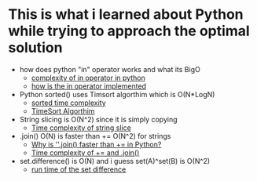 # This is what i learned about Python while trying to approach the optimal solution

- how does python "in" operator works and what its BigO
    - [complexity of in operator in python](https://stackoverflow.com/questions/13884177/complexity-of-in-operator-in-python)
    - [how is the in operator implemented](https://stackoverflow.com/questions/53542860/in-python-how-is-the-in-operator-implemented-to-work-does-it-use-the-next-me)
- Python sorted() uses Timsort algorthim which is O(N*LogN)
    - [sorted time complexity](https://stackoverflow.com/a/14434514)
    - [TimeSort Algorthim](https://en.wikipedia.org/wiki/Timsort)
- String slicing is O(N^2) since it is simply copying
    - [Time complexity of string slice](https://stackoverflow.com/a/35181399)
- .join() O(N) is faster than += O(N^2) for strings
    - [Why is ''.join() faster than += in Python?](https://stackoverflow.com/questions/39312099/why-is-join-faster-than-in-python)
    - [Time complexity of += and .join()](https://stackoverflow.com/questions/34008010/is-the-time-complexity-of-iterative-string-append-actually-on2-or-on)
- set.difference() is O(N) and i guess set(A)^set(B) is O(N^2)
    - [run time of the set difference](https://stackoverflow.com/questions/48044353/what-is-the-run-time-of-the-set-difference-function-in-python)